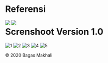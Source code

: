 # Referensi

<a href="https://github.com/mazipan/quran-offline">
  <img align="left" src="https://github-readme-stats.vercel.app/api/pin/?username=mazipan&repo=quran-offline" />
</a>

 <a href="https://github.com/bachors/Al-Quran-ID-API">
  <img align="left" src="https://github-readme-stats.vercel.app/api/pin/?username=bachors&repo=Al-Quran-ID-API" />
</a>

# Screnshoot Version 1.0

![1](https://user-images.githubusercontent.com/53173709/84561839-eef67a00-ad79-11ea-87fc-9b4003d2c52d.png)
![2](https://user-images.githubusercontent.com/53173709/84561841-f158d400-ad79-11ea-8d93-45f77b95380f.png)
![3](https://user-images.githubusercontent.com/53173709/84561842-f28a0100-ad79-11ea-92c2-1c4f64e7487a.png)
![4](https://user-images.githubusercontent.com/53173709/84561845-f3bb2e00-ad79-11ea-9af2-76aea2d4cbd7.png)
![5](https://user-images.githubusercontent.com/53173709/84561846-f4ec5b00-ad79-11ea-90fe-3d07cce34402.png)

:copyright: 2020 Bagas Makhali
